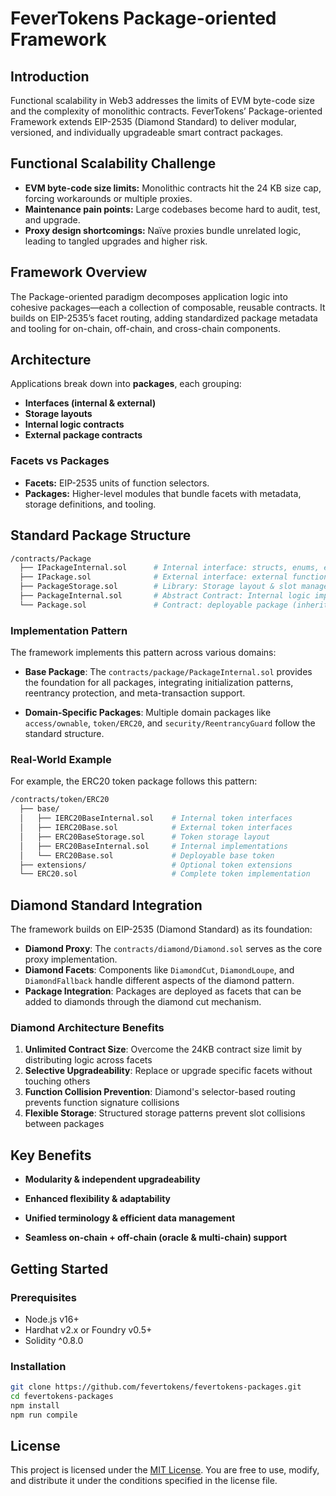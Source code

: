 # FeverTokens Package-oriented Framework

## Introduction
Functional scalability in Web3 addresses the limits of EVM byte-code size and the complexity of monolithic contracts. FeverTokens’ Package-oriented Framework extends EIP-2535 (Diamond Standard) to deliver modular, versioned, and individually upgradeable smart contract packages.

## Functional Scalability Challenge
- **EVM byte-code size limits:** Monolithic contracts hit the 24 KB size cap, forcing workarounds or multiple proxies.  
- **Maintenance pain points:** Large codebases become hard to audit, test, and upgrade.  
- **Proxy design shortcomings:** Naïve proxies bundle unrelated logic, leading to tangled upgrades and higher risk.

## Framework Overview
The Package-oriented paradigm decomposes application logic into cohesive packages—each a collection of composable, reusable contracts. It builds on EIP-2535’s facet routing, adding standardized package metadata and tooling for on-chain, off-chain, and cross-chain components.

## Architecture
Applications break down into **packages**, each grouping:
- **Interfaces (internal & external)**
- **Storage layouts**
- **Internal logic contracts**
- **External package contracts**

### Facets vs Packages
- **Facets:** EIP-2535 units of function selectors.  
- **Packages:** Higher-level modules that bundle facets with metadata, storage definitions, and tooling.

## Standard Package Structure
```bash
/contracts/Package
  ├── IPackageInternal.sol      # Internal interface: structs, enums, events, errors
  ├── IPackage.sol              # External interface: external functions (inherits IPackageInternal)
  ├── PackageStorage.sol        # Library: Storage layout & slot management
  ├── PackageInternal.sol       # Abstract Contract: Internal logic implementations (inherits IPackageInternal & imports PackageStorage)
  └── Package.sol               # Contract: deployable package (inherits IPackage and PackageInternal)
```

### Implementation Pattern

The framework implements this pattern across various domains:

- **Base Package**: The `contracts/package/PackageInternal.sol` provides the foundation for all packages, integrating initialization patterns, reentrancy protection, and meta-transaction support.

- **Domain-Specific Packages**: Multiple domain packages like `access/ownable`, `token/ERC20`, and `security/ReentrancyGuard` follow the standard structure.

### Real-World Example

For example, the ERC20 token package follows this pattern:
```bash
/contracts/token/ERC20
  ├── base/
  │   ├── IERC20BaseInternal.sol    # Internal token interfaces
  │   ├── IERC20Base.sol            # External token interfaces
  │   ├── ERC20BaseStorage.sol      # Token storage layout
  │   ├── ERC20BaseInternal.sol     # Internal implementations
  │   └── ERC20Base.sol             # Deployable base token
  ├── extensions/                   # Optional token extensions
  └── ERC20.sol                     # Complete token implementation
```

## Diamond Standard Integration

The framework builds on EIP-2535 (Diamond Standard) as its foundation:

- **Diamond Proxy**: The `contracts/diamond/Diamond.sol` serves as the core proxy implementation.
- **Diamond Facets**: Components like `DiamondCut`, `DiamondLoupe`, and `DiamondFallback` handle different aspects of the diamond pattern.
- **Package Integration**: Packages are deployed as facets that can be added to diamonds through the diamond cut mechanism.

### Diamond Architecture Benefits

1. **Unlimited Contract Size**: Overcome the 24KB contract size limit by distributing logic across facets
2. **Selective Upgradeability**: Replace or upgrade specific facets without touching others
3. **Function Collision Prevention**: Diamond's selector-based routing prevents function signature collisions
4. **Flexible Storage**: Structured storage patterns prevent slot collisions between packages

## Key Benefits
- **Modularity & independent upgradeability**

- **Enhanced flexibility & adaptability**

- **Unified terminology & efficient data management**

- **Seamless on-chain + off-chain (oracle & multi-chain) support**

## Getting Started
### Prerequisites
- Node.js v16+
- Hardhat v2.x or Foundry v0.5+
- Solidity ^0.8.0

### Installation
```bash
git clone https://github.com/fevertokens/fevertokens-packages.git
cd fevertokens-packages
npm install
npm run compile
```

## License

This project is licensed under the [MIT License](./LICENSE). You are free to use, modify, and distribute it under the conditions specified in the license file.
